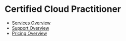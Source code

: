 # Certified Cloud Practitioner

- [Services Overview](services.md)
- [Support Overview](support.md)
- [Pricing Overview](pricing.md)
